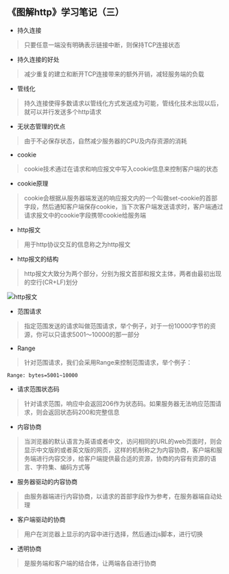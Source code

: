 ## 《图解http》学习笔记（三）
- 持久连接

> 只要任意一端没有明确表示链接中断，则保持TCP连接状态

- 持久连接的好处

> 减少重复的建立和断开TCP连接带来的额外开销，减轻服务端的负载

- 管线化

> 持久连接使得多数请求以管线化方式发送成为可能，管线化技术出现以后，就可以并行发送多个http请求

- 无状态管理的优点

> 由于不必保存状态，自然减少服务器的CPU及内存资源的消耗
 
- cookie

> cookie技术通过在请求和响应报文中写入cookie信息来控制客户端的状态

- cookie原理

> cookie会根据从服务器端发送的响应报文内的一个叫做set-cookie的首部字段，然后通知客户端保存cookie，当下次客户端发送请求时，客户端通过请求报文中的cookie字段携带cookie给服务端

- http报文

> 用于http协议交互的信息称之为http报文

- http报文的结构

> http报文大致分为两个部分，分别为报文首部和报文主体，两者由最初出现的空行(CR+LF)划分

![http报文](http://laihuamin.oss-cn-beijing.aliyuncs.com/http-connent.png)

- 范围请求

> 指定范围发送的请求叫做范围请求，举个例子，对于一份10000字节的资源，你可以只请求5001～10000的那一部分

- Range

> 针对范围请求，我们会采用Range来控制范围请求，举个例子：

```
Range: bytes=5001~10000
```

- 请求范围状态码

> 针对请求范围，响应中会返回206作为状态码。如果服务器无法响应范围请求，则会返回状态码200和完整信息

- 内容协商

> 当浏览器的默认语言为英语或者中文，访问相同的URL的web页面时，则会显示中文版的或者英文版的网页，这样的机制称之为内容协商，客户端和服务端进行内容交涉，给客户端提供最合适的资源，协商的内容有资源的语言、字符集、编码方式等

- 服务器驱动的内容协商

> 由服务器端进行内容协商，以请求的首部字段作为参考，在服务器端自动处理

- 客户端驱动的协商

> 用户在浏览器上显示的内容中进行选择，然后通过js脚本，进行切换

- 透明协商

> 是服务端和客户端的结合体，让两端各自进行协商

